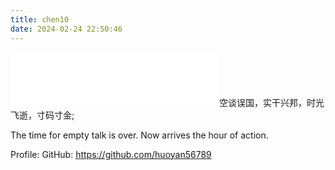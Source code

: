 ```yaml
---
title: chen10
date: 2024-02-24 22:50:46
---
```


<iframe frameborder="no" border="0" marginwidth="0" marginheight="0" width=330 height=86 src="//music.163.com/outchain/player?type=2&id=5052317&auto=1&height=66"></iframe>
空谈误国，实干兴邦，时光飞逝，寸码寸金;
</p>
The time for empty talk is over. Now arrives the hour of action.

Profile:
GitHub: https://github.com/huoyan56789

<!-- <img style="transform: rotate(90deg);margin-top:20%" src="./index/IMG_0134.JPG" width = "3024" height = "4032" alt="图片名称" /> -->
